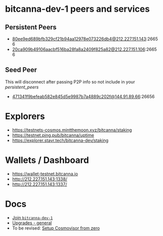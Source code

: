 # bitcanna-dev-1 peers and services

## Persistent Peers
- 80ee9ed689bfb329cf21b94aa12978e073226db4@212.227.151.143:26656
- 20ca909b49106aacbf516ba28fa8a2409f825a82@212.227.151.106:26656

## Seed Peer
This will disconnect after passing P2P info so not include in your _persistent_peers_
- 471341f9befeab582e845d5e9987b7a4889c202f@144.91.89.66:26656

# Explorers
- https://testnets-cosmos.mintthemoon.xyz/bitcanna/staking
- https://testnet.ping.pub/bitcanna/uptime
- https://explorer.stavr.tech/bitcanna-dev/staking

# Wallets / Dashboard
- https://wallet-testnet.bitcanna.io
- http://212.227.151.143:1338/
- http://212.227.151.143:1337/ 


# Docs
- [Join `bitcanna-dev-1`](README.md)
- [Upgrades - general](upgrade-instructions.md)
- To be revised: [Setup Cosmovisor from zero](https://hackmd.io/jsJCqEyJSHKVOFKjScn3rw)
